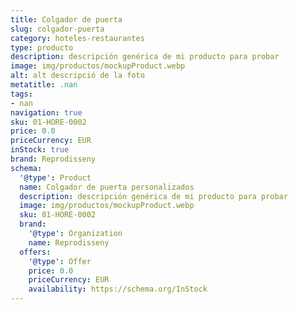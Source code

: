 ```yaml
---
title: Colgador de puerta
slug: colgador-puerta
category: hoteles-restaurantes
type: producto
description: descripción genérica de mi producto para probar
image: img/productos/mockupProduct.webp
alt: alt descripció de la foto
metatitle: .nan
tags:
- nan
navigation: true
sku: 01-HORE-0002
price: 0.0
priceCurrency: EUR
inStock: true
brand: Reprodisseny
schema:
  '@type': Product
  name: Colgador de puerta personalizados
  description: descripción genérica de mi producto para probar
  image: img/productos/mockupProduct.webp
  sku: 01-HORE-0002
  brand:
    '@type': Organization
    name: Reprodisseny
  offers:
    '@type': Offer
    price: 0.0
    priceCurrency: EUR
    availability: https://schema.org/InStock
---
```


